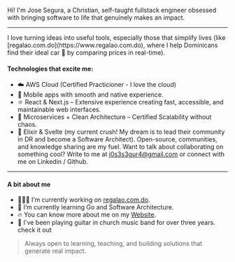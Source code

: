 Hi! I'm Jose Segura, a Christian, self-taught fullstack engineer obsessed with bringing software to life that genuinely makes an impact.

<hr />
I love turning ideas into useful tools, especially those that simplify lives (like [regalao.com.do](https://www.regalao.com.do), where I help Dominicans find their ideal car 🚗 by comparing prices in real-time).

#### Technologies that excite me:
- ☁️ AWS Cloud (Certified Practicioner - I love the cloud)
- 📱 Mobile apps with smooth and native experience.
- ⚛️ React & Next.js – Extensive experience creating fast, accessible, and maintainable web interfaces.
- 🧩 Microservices + Clean Architecture – Certified Scalability without chaos.
- 💜 Elixir & Svelte (my current crush! My dream is to lead their community in DR and become a Software Architect).
Open-source, communities, and knowledge sharing are my fuel. Want to talk about collaborating on something cool? Write to me at j0s3s3gur4@gmail.com or connect with me on Linkedin / Github.

<hr />

#### A bit about me
- 👨🏽‍💻 I’m currently working on [regalao.com.do](https://www.regalao.com.do).
- 🌱 I’m currently learning Go and Software Architecture.
- 🔥 You can know more about me on my [Website](https://josesp.me).
- 🎸 I've been playing guitar in church music band for over three years. check it out

> Always open to learning, teaching, and building solutions that generate real impact.
